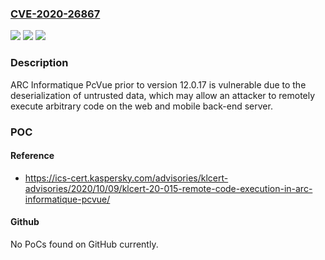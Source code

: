 ### [CVE-2020-26867](https://cve.mitre.org/cgi-bin/cvename.cgi?name=CVE-2020-26867)
![](https://img.shields.io/static/v1?label=Product&message=PcVue&color=blue)
![](https://img.shields.io/static/v1?label=Version&message=%3C%3D%2012.0.17%20&color=brighgreen)
![](https://img.shields.io/static/v1?label=Vulnerability&message=CWE-502%3A%20Deserialization%20of%20Untrusted%20Data&color=brighgreen)

### Description

ARC Informatique PcVue prior to version 12.0.17 is vulnerable due to the deserialization of untrusted data, which may allow an attacker to remotely execute arbitrary code on the web and mobile back-end server.

### POC

#### Reference
- https://ics-cert.kaspersky.com/advisories/klcert-advisories/2020/10/09/klcert-20-015-remote-code-execution-in-arc-informatique-pcvue/

#### Github
No PoCs found on GitHub currently.

